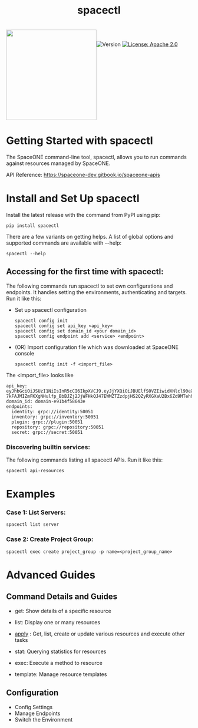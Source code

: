 <h1 align="center">spacectl</h1>  

<br/>  
<div align="center" style="display:flex;">  
  <img width="245" src="https://user-images.githubusercontent.com/35549653/76694897-de236300-66bb-11ea-9ace-b9edde9c12da.png">  
  <p> 
   <br>
    <img  alt="Version"  src="https://img.shields.io/badge/version-0.9.0-blue.svg?cacheSeconds=2592000"  />    
    <a  href="https://www.apache.org/licenses/LICENSE-2.0"  target="_blank">  
        <img  alt="License: Apache 2.0"  src="https://img.shields.io/badge/License-Apache 2.0-yellow.svg"  />  
    </a> 
    </p> 
</div>    

# Getting Started with spacectl
The SpaceONE command-line tool, spacectl, allows you to run commands against resources managed by SpaceONE.     

API Reference: https://spaceone-dev.gitbook.io/spaceone-apis

# Install and Set Up spacectl
Install the latest release with the command from PyPI using pip:
```commandline
pip install spacectl
```

There are a few variants on getting helps. 
A list of global options and supported commands are available with --help:
```commandline
spacectl --help
```

## Accessing for the first time with spacectl:

The following commands run spacectl to set own configurations and endpoints. 
It handles setting the environments, authenticating and targets. 
Run it like this:

- Set up spacectl configuration
    ```commandline
    spacectl config init
    spacectl config set api_key <api_key>
    spacectl config set domain_id <your domain_id>
    spacectl config endpoint add <service> <endpoint>
    ```

- (OR) Import configuration file which was downloaded at SpaceONE console
    ```commandline
    spacectl config init -f <import_file>
    ```

The <import_file> looks like

```
api_key: eyJhbGciOiJSUzI1NiIsInR5cCI6IkpXVCJ9.eyJjYXQiOiJBUElfS0VZIiwidXNlcl90eXBlIjoiVVNFUiIsImRpZCI6ImRvbWFpbi1lOTFiNGY1ODY0M2UiLCJhdWQiOiJzdXBlcnZpc29yIiwiaWF0IjoxNTk3MTkwODg1LCJrZXkiOiI0YmVhMGMxOGEzZGM0NDUwYWM0ZGQ5ZDkxMWMxMzUyMCIsInZlciI6IjIwMjAtMDMtMDQifQ.P9a_ZGm3uPX9yaxg9WD2DXRoZGYLu5xnvkpXbnalTm63BMWO19F2rIM9DW3JRaIQxeT7qpy9eCtBzyGWmlfiFoYG9kQ6Wzj46Ml9IqhYGEfCIdyFDx4j_u6PHCB81fu9i0gPbRFhOvGVKlnueM6k4TPfB7m09o34NY0A1XtyFYqNnrfHES73p_NmasX41BDNCgPIVYjSV6Ts_qno24r7hPLsYbVwuXPs9exGtnl0uK9zEEol00XX2llIRx6OBWx5uJ-7kFAJMIZmFKXgNHulfp_BbBJZj2JjWFHkQJ47EWMZTZzdpjHS2QZyRXGXaU2Bx6Zd9MTeh9ojCGQsWSJYKw
domain_id: domain-e91b4f58643e
endpoints:
  identity: grpc://identity:50051
  inventory: grpc://inventory:50051
  plugin: grpc://plugin:50051
  repository: grpc://repository:50051
  secret: grpc://secret:50051
```

### Discovering builtin services:
The following commands listing all spacectl APIs. 
Run it like this:

```commandline
spacectl api-resources
```

# Examples
### Case 1: List Servers:
```commandline
spacectl list server
```

### Case 2: Create Project Group:
```commandline
spacectl exec create project_group -p name=<project_group_name>
```

# Advanced Guides

## Command Details and Guides
- get: Show details of a specific resource
- list: Display one or many resources

- [apply](https://github.com/spaceone-dev/spacectl/docs/apply.md) : Get, list, create or update various resources and execute other tasks
- stat: Querying statistics for resources
- exec: Execute a method to resource
- template: Manage resource templates

## Configuration

- Config Settings
- Manage Endpoints
- Switch the Environment